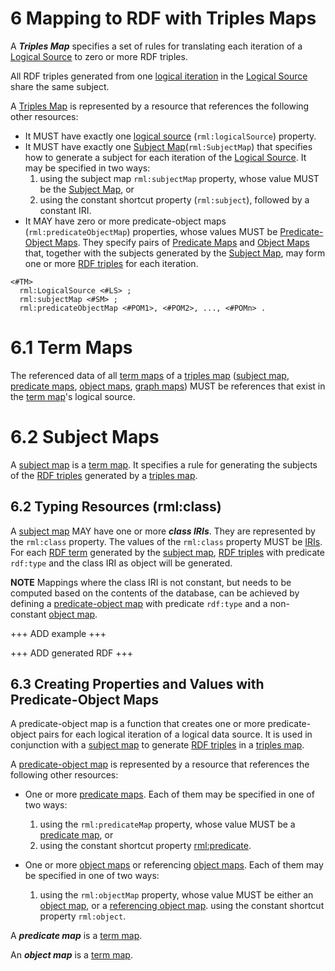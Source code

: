 # 6 Mapping to RDF with Triples Maps

A _**Triples Map**_ specifies a set of rules for translating
each iteration of a [Logical Source]() to zero or more RDF triples.

All RDF triples generated from one [logical iteration]() in the [Logical Source]() share the same subject.

A [Triples Map]() is represented by a resource that references the following other resources:

* It MUST have exactly one [logical source]() (`rml:logicalSource`) property.
* It MUST have exactly one [Subject Map]()(`rml:SubjectMap`) that specifies
how to generate a subject for each iteration of the [Logical Source]().
It may be specified in two ways:
    1. using the subject map `rml:subjectMap` property, 
  whose value MUST be the [Subject Map](), or
    2. using the constant shortcut property (``rml:subject``),
  followed by a constant IRI.
* It MAY have zero or more predicate-object maps (`rml:predicateObjectMap`) properties,
whose values MUST be [Predicate-Object Maps]().
They specify pairs of [Predicate Maps]() and [Object Maps]() that,
together with the subjects generated by the [Subject Map](),
may form one or more [RDF triples]() for each iteration.

```
<#TM> 
  rml:LogicalSource <#LS> ;
  rml:subjectMap <#SM> ;
  rml:predicateObjectMap <#POM1>, <#POM2>, ..., <#POMn> . 
```

# 6.1 Term Maps

The referenced data of all [term maps]() of a [triples map]()
([subject map](), [predicate maps](), [object maps](), [graph maps]())
MUST be references that exist in the [term map]()'s logical source.

# 6.2 Subject Maps

A [subject map]() is a [term map](). 
It specifies a rule for generating the subjects of the [RDF triples]()
generated by a [triples map]().

## 6.2 Typing Resources (rml:class)

A [subject map]() MAY have one or more _**class IRIs**_.
They are represented by the `rml:class` property.
The values of the `rml:class` property MUST be [IRIs]().
For each [RDF term]() generated by the [subject map](),
[RDF triples]() with predicate `rdf:type` and the class IRI as object will be generated.

**NOTE**
Mappings where the class IRI is not constant,
but needs to be computed based on the contents of the database,
can be achieved by defining a [predicate-object map]() with predicate `rdf:type`
and a non-constant [object map]().

+++ ADD example +++

+++ ADD generated RDF +++

## 6.3 Creating Properties and Values with Predicate-Object Maps

A predicate-object map is a function
that creates one or more predicate-object pairs
for each logical iteration of a logical data source.
It is used in conjunction with a [subject map]()
to generate [RDF triples]() in a [triples map]().

A [predicate-object map]() is represented by a resource
that references the following other resources:

* One or more [predicate maps](). Each of them may be specified in one of two ways:
    1. using the `rml:predicateMap` property, whose value MUST be a [predicate map](), or
    2. using the constant shortcut property [rml:predicate]().

* One or more [object maps]() or referencing [object maps]().
Each of them may be specified in one of two ways:
    1. using the `rml:objectMap` property,
    whose value MUST be either an [object map](), or a [referencing object map]().
        using the constant shortcut property `rml:object`.

A _**predicate map**_ is a [term map]().

An _**object map**_ is a [term map]().


















































